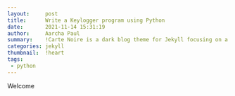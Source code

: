 ```yaml
---
layout:     post
title:      Write a Keylogger program using Python
date:       2021-11-14 15:31:19
author:     Aarcha Paul
summary:    !Carte Noire is a dark blog theme for Jekyll focusing on a clear reading experience.
categories: jekyll
thumbnail:  !heart
tags:
 - python
---
```


Welcome
